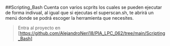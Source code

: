 ##Scripting_Bash
Cuenta con varios scprits los cuales se pueden ejecutar de forma indivual, al igual que si ejecutas el superscan.sh, te abrirá un menú donde se podrá escoger la herramienta que necesites.
>Entra al proyecto en [https://github.com/AlejandroNeri18/PIA_LPC_062/tree/main/Scripting_Bash]
